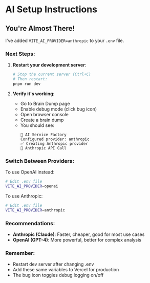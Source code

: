 # AI Setup Instructions

## You're Almost There!

I've added `VITE_AI_PROVIDER=anthropic` to your `.env` file.

### Next Steps:

1. **Restart your development server**:
   ```bash
   # Stop the current server (Ctrl+C)
   # Then restart:
   pnpm run dev
   ```

2. **Verify it's working**:
   - Go to Brain Dump page
   - Enable debug mode (click bug icon)
   - Open browser console
   - Create a brain dump
   - You should see:
     ```
     🔧 AI Service Factory
     Configured provider: anthropic
     ✅ Creating Anthropic provider
     🤖 Anthropic API Call
     ```

### Switch Between Providers:

To use OpenAI instead:
```bash
# Edit .env file
VITE_AI_PROVIDER=openai
```

To use Anthropic:
```bash
# Edit .env file
VITE_AI_PROVIDER=anthropic
```

### Recommendations:

- **Anthropic (Claude)**: Faster, cheaper, good for most use cases
- **OpenAI (GPT-4)**: More powerful, better for complex analysis

### Remember:
- Restart dev server after changing .env
- Add these same variables to Vercel for production
- The bug icon toggles debug logging on/off